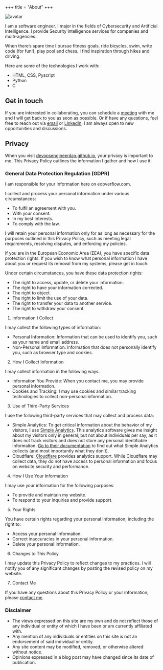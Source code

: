 +++
title = "About"
+++

![avatar](https://github.com/devopsengineerDan/engineer-dancun-personal-blog/assets/48592378/22371748-1176-4a73-9a56-338c2f474a34)


I am a software engineer. I major in the fields of Cybersecurity and Artificial Intelligence. I provide Security Intelligence services for companies and multi-agencies.

When there’s spare time I pursue fitness goals, ride bicycles, swim, write code (for fun!), play pool and chess. I find inspiration through hikes and driving. 

Here are some of the technologies I work with:

  * HTML, CSS, Pyscript
  * Python
  * C



## Get in touch

If you are interested in collaborating, you can schedule a [meeting](https://calendly.com/dancunmoruri/30min) with me and I will get back to you as soon as possible. Or if have any questions, feel free to reach out via [email](mailto:dancunmoruri@gmail.com) or [LinkedIn](https://www.linkedin.com/in/dancun-manyinsa-42518a17b/). I am always open to new opportunities and discussions.



## Privacy

When you visit [devopsengineerdan.github.io](https://devopsengineerdan.github.io), your privacy is important to me. This Privacy Policy outlines the information I gather and how I use it.
### General Data Protection Regulation (GDPR)

I am responsible for your information here on edoverflow.com.

I collect and process your personal information under various circumstances:

* To fulfil an agreement with you.
* With your consent.
* In my best interests.
* To comply with the law.

I will retain your personal information only for as long as necessary for the purposes outlined in this Privacy Policy, such as meeting legal requirements, resolving disputes, and enforcing my policies.

If you are in the European Economic Area (EEA), you have specific data protection rights. If you wish to know what personal information I have about you or request its removal from my systems, please get in touch.

Under certain circumstances, you have these data protection rights:

* The right to access, update, or delete your information.
* The right to have your information corrected.
* The right to object.
* The right to limit the use of your data.
* The right to transfer your data to another service.
* The right to withdraw your consent.

1. Information I Collect

I may collect the following types of information:

* Personal Information: Information that can be used to identify you, such as your name and email address.
* Non-Personal Information: Information that does not personally identify you, such as browser type and cookies.

2. How I Collect Information

I may collect information in the following ways:

* Information You Provide: When you contact me, you may provide personal information.
* Cookies and Tracking: I may use cookies and similar tracking technologies to collect non-personal information.

3. Use of Third-Party Services

I use the following third-party services that may collect and process data:

* Simple Analytics: To get critical information about the behavior of my visitors, I use [Simple Analytics](https://www.simpleanalytics.com/). This analytics software gives me insight about my visitors only in general, but not about individuals per say, as it does not track visitors and does not store any personal identifiable information. [Go to their documentation](https://docs.simpleanalytics.com/what-we-collect) to find out what Simple Analytics collects (and most importantly what they don’t).
* Cloudflare: [Cloudflare](https://www.cloudflare.com/en-gb/privacypolicy/) provides analytics support. While Cloudflare may collect data, they do not have access to personal information and focus on website security and performance.

4. How I Use Your Information

I may use your information for the following purposes:

* To provide and maintain my website.
* To respond to your inquiries and provide support.

5. Your Rights

You have certain rights regarding your personal information, including the right to:

* Access your personal information.
* Correct inaccuracies in your personal information.
* Delete your personal information.

6. Changes to This Policy

I may update this Privacy Policy to reflect changes to my practices. I will notify you of any significant changes by posting the revised policy on my website.

7. Contact Me

If you have any questions about this Privacy Policy or your information, please [contact me](mailto:dancunmoruri@gmail.com).




### Disclaimer

* The views expressed on this site are my own and do not reflect those of any individual or entity of which I have been or am currently affiliated with.
* Any mention of any individuals or entities on this site is not an endorsement of said individual or entity.
* Any site content may be modified, removed, or otherwise altered without notice.
* Opinions expressed in a blog post may have changed since its date of publication.


 
